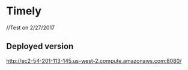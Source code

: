 # Timely
//Test on 2/27/2017
## Deployed version
http://ec2-54-201-113-145.us-west-2.compute.amazonaws.com:8080/

